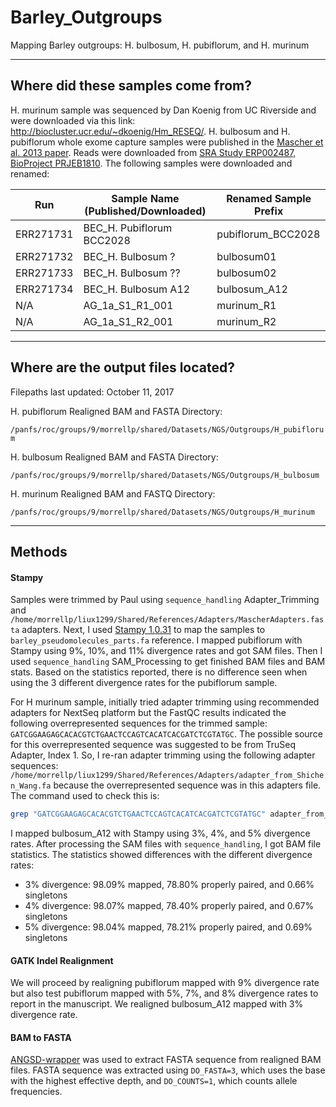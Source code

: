 # Barley_Outgroups

Mapping Barley outgroups: H. bulbosum, H. pubiflorum, and H. murinum

---

## Where did these samples come from?

H. murinum sample was sequenced by Dan Koenig from UC Riverside and were downloaded via this link: http://biocluster.ucr.edu/~dkoenig/Hm_RESEQ/. H. bulbosum and H. pubiflorum whole exome capture samples were published in the [Mascher et al. 2013 paper](https://www.ncbi.nlm.nih.gov/pmc/articles/PMC4241023/#__sec16title). Reads were downloaded from [SRA Study ERP002487, BioProject PRJEB1810](https://www.ncbi.nlm.nih.gov/Traces/study/?acc=ERP002487). The following samples were downloaded and renamed:

| Run       | Sample Name (Published/Downloaded)   | Renamed Sample Prefix |
| --------- | ------------------------------------ | --------------------- |
| ERR271731 | BEC_H. Pubiflorum BCC2028            | pubiflorum_BCC2028    |
| ERR271732 | BEC_H. Bulbosum ?                    | bulbosum01            |
| ERR271733 | BEC_H. Bulbosum ??                   | bulbosum02            |
| ERR271734 | BEC_H. Bulbosum A12                  | bulbosum_A12          |
| N/A       | AG_1a_S1_R1_001                      | murinum_R1            |
| N/A       | AG_1a_S1_R2_001                      | murinum_R2            |

---

## Where are the output files located?

Filepaths last updated: October 11, 2017

H. pubiflorum Realigned BAM and FASTA Directory:

`/panfs/roc/groups/9/morrellp/shared/Datasets/NGS/Outgroups/H_pubiflorum`

H. bulbosum Realigned BAM and FASTA Directory:

`/panfs/roc/groups/9/morrellp/shared/Datasets/NGS/Outgroups/H_bulbosum`

H. murinum Realigned BAM and FASTQ Directory:

`/panfs/roc/groups/9/morrellp/shared/Datasets/NGS/Outgroups/H_murinum`

---

## Methods

#### Stampy

Samples were trimmed by Paul using `sequence_handling` Adapter_Trimming and `/home/morrellp/liux1299/Shared/References/Adapters/MascherAdapters.fasta` adapters. Next, I used [Stampy 1.0.31](http://www.well.ox.ac.uk/project-stampy) to map the samples to `barley_pseudomolecules_parts.fa` reference. I mapped pubiflorum with Stampy using 9%, 10%, and 11% divergence rates and got SAM files. Then I used `sequence_handling` SAM_Processing to get finished BAM files and BAM stats.  Based on the statistics reported, there is no difference seen when using the 3 different divergence rates for the pubiflorum sample.

For H murinum sample, initially tried adapter trimming using recommended adapters for NextSeq platform but the FastQC results indicated the following overrepresented sequences for the trimmed sample: `GATCGGAAGAGCACACGTCTGAACTCCAGTCACATCACGATCTCGTATGC`. The possible source for this overrepresented sequence was suggested to be from TruSeq Adapter, Index 1. So, I re-ran adapter trimming using the following adapter sequences: `/home/morrellp/liux1299/Shared/References/Adapters/adapter_from_Shichen_Wang.fa` because the overrepresented sequence was in this adapters file. The command used to check this is:

```bash
grep "GATCGGAAGAGCACACGTCTGAACTCCAGTCACATCACGATCTCGTATGC" adapter_from_Shichen_Wang.fa
```

I mapped bulbosum_A12 with Stampy using 3%, 4%, and 5% divergence rates. After processing the SAM files with `sequence_handling`, I got BAM file statistics. The statistics showed differences with the different divergence rates:
- 3% divergence: 98.09% mapped, 78.80% properly paired, and 0.66% singletons
- 4% divergence: 98.07% mapped, 78.40% properly paired, and 0.67% singletons
- 5% divergence: 98.04% mapped, 78.21% properly paired, and 0.69% singletons

#### GATK Indel Realignment

We will proceed by realigning pubiflorum mapped with 9% divergence rate but also test pubiflorum mapped with 5%, 7%, and 8% divergence rates to report in the manuscript. We realigned bulbosum_A12 mapped with 3% divergence rate.

#### BAM to FASTA

[ANGSD-wrapper](https://github.com/mojaveazure/angsd-wrapper) was used to extract FASTA sequence from realigned BAM files. FASTA sequence was extracted using `DO_FASTA=3`, which uses the base with the highest effective depth, and `DO_COUNTS=1`, which counts allele frequencies.
